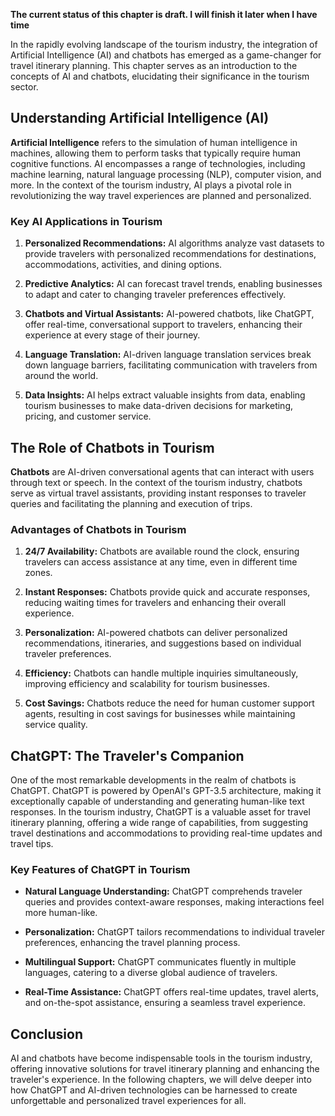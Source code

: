 **The current status of this chapter is draft. I will finish it later when I have time**

In the rapidly evolving landscape of the tourism industry, the integration of Artificial Intelligence (AI) and chatbots has emerged as a game-changer for travel itinerary planning. This chapter serves as an introduction to the concepts of AI and chatbots, elucidating their significance in the tourism sector.

**Understanding Artificial Intelligence (AI)**
----------------------------------------------

**Artificial Intelligence** refers to the simulation of human intelligence in machines, allowing them to perform tasks that typically require human cognitive functions. AI encompasses a range of technologies, including machine learning, natural language processing (NLP), computer vision, and more. In the context of the tourism industry, AI plays a pivotal role in revolutionizing the way travel experiences are planned and personalized.

### **Key AI Applications in Tourism**

1. **Personalized Recommendations:** AI algorithms analyze vast datasets to provide travelers with personalized recommendations for destinations, accommodations, activities, and dining options.

2. **Predictive Analytics:** AI can forecast travel trends, enabling businesses to adapt and cater to changing traveler preferences effectively.

3. **Chatbots and Virtual Assistants:** AI-powered chatbots, like ChatGPT, offer real-time, conversational support to travelers, enhancing their experience at every stage of their journey.

4. **Language Translation:** AI-driven language translation services break down language barriers, facilitating communication with travelers from around the world.

5. **Data Insights:** AI helps extract valuable insights from data, enabling tourism businesses to make data-driven decisions for marketing, pricing, and customer service.

**The Role of Chatbots in Tourism**
-----------------------------------

**Chatbots** are AI-driven conversational agents that can interact with users through text or speech. In the context of the tourism industry, chatbots serve as virtual travel assistants, providing instant responses to traveler queries and facilitating the planning and execution of trips.

### **Advantages of Chatbots in Tourism**

1. **24/7 Availability:** Chatbots are available round the clock, ensuring travelers can access assistance at any time, even in different time zones.

2. **Instant Responses:** Chatbots provide quick and accurate responses, reducing waiting times for travelers and enhancing their overall experience.

3. **Personalization:** AI-powered chatbots can deliver personalized recommendations, itineraries, and suggestions based on individual traveler preferences.

4. **Efficiency:** Chatbots can handle multiple inquiries simultaneously, improving efficiency and scalability for tourism businesses.

5. **Cost Savings:** Chatbots reduce the need for human customer support agents, resulting in cost savings for businesses while maintaining service quality.

**ChatGPT: The Traveler's Companion**
-------------------------------------

One of the most remarkable developments in the realm of chatbots is ChatGPT. ChatGPT is powered by OpenAI's GPT-3.5 architecture, making it exceptionally capable of understanding and generating human-like text responses. In the tourism industry, ChatGPT is a valuable asset for travel itinerary planning, offering a wide range of capabilities, from suggesting travel destinations and accommodations to providing real-time updates and travel tips.

### **Key Features of ChatGPT in Tourism**

* **Natural Language Understanding:** ChatGPT comprehends traveler queries and provides context-aware responses, making interactions feel more human-like.

* **Personalization:** ChatGPT tailors recommendations to individual traveler preferences, enhancing the travel planning process.

* **Multilingual Support:** ChatGPT communicates fluently in multiple languages, catering to a diverse global audience of travelers.

* **Real-Time Assistance:** ChatGPT offers real-time updates, travel alerts, and on-the-spot assistance, ensuring a seamless travel experience.

**Conclusion**
--------------

AI and chatbots have become indispensable tools in the tourism industry, offering innovative solutions for travel itinerary planning and enhancing the traveler's experience. In the following chapters, we will delve deeper into how ChatGPT and AI-driven technologies can be harnessed to create unforgettable and personalized travel experiences for all.
